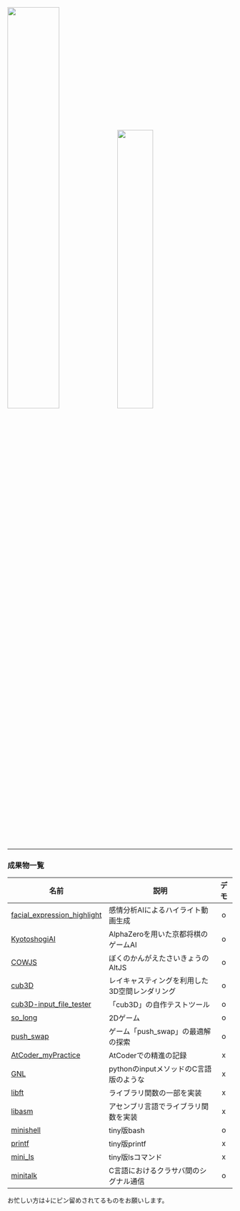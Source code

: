 
<img src="https://github-readme-stats.vercel.app/api?username=RIshimoto&count_private=true&show_icons=true" width="48%"/> <img src="https://github-readme-stats.vercel.app/api/top-langs/?username=RIshimoto&layout=compact" width="40%"/>

--- 

### 成果物一覧

| 名前 | 説明 | デモ |
| ---- | ---- | :----: |
| [facial_expression_highlight](https://github.com/king-of-hackathon/facial_expression_highlight) | 感情分析AIによるハイライト動画生成 | o |
| [KyotoshogiAI](https://github.com/RIshimoto/KyotoshogiAI) | AlphaZeroを用いた京都将棋のゲームAI | o |
| [COWJS](https://github.com/RIshimoto/COWJS) | ぼくのかんがえたさいきょうのAltJS | o |
| [cub3D](https://github.com/RIshimoto/cub3D) | レイキャスティングを利用した3D空間レンダリング | o |
| [cub3D-input_file_tester](https://github.com/RIshimoto/cub3D-input_file_tester) | 「cub3D」の自作テストツール | o |
| [so_long](https://github.com/RIshimoto/so_long) | 2Dゲーム | o |
| [push_swap](https://github.com/RIshimoto/push_swap) | ゲーム「push_swap」の最適解の探索 | o |
| [AtCoder_myPractice](https://github.com/RIshimoto/AtCoder_myPractice) | AtCoderでの精進の記録 | x |
| [GNL](https://github.com/RIshimoto/GNL) | pythonのinputメソッドのC言語版のような | x |
| [libft](https://github.com/RIshimoto/libft) | ライブラリ関数の一部を実装 | x |
| [libasm](https://github.com/RIshimoto/libasm) | アセンブリ言語でライブラリ関数を実装 | x |
| [minishell](https://github.com/RIshimoto/minishell) |  tiny版bash | o |
| [printf](https://github.com/RIshimoto/printf) | tiny版printf | x |
| [mini_ls](https://github.com/RIshimoto/mini_ls) | tiny版lsコマンド | x |
| [minitalk](https://github.com/RIshimoto/minitalk) | C言語におけるクラサバ間のシグナル通信 | o |

お忙しい方は↓にピン留めされてるものをお願いします。
